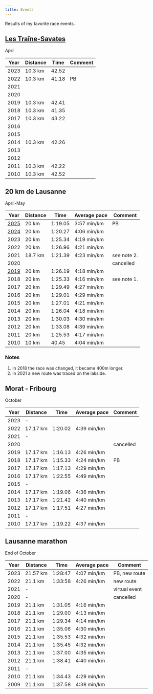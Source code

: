 ```yaml
---
title: Events
---
```


Results of my favorite race events.

## [Les Traîne-Savates](https://www.traine-savates.ch/)

April

| Year | Distance | Time    | Comment      |
| ---- | -------- | ------- | ------------ |
| 2023 | 10.3 km  | 42.52   |              |
| 2022 | 10.3 km  | 41.18   | PB           |
| 2021 |          |         |              |
| 2020 |          |         |              |
| 2019 | 10.3 km  | 42.41   |              |
| 2018 | 10.3 km  | 41.35   |              |
| 2017 | 10.3 km  | 43.22   |              |
| 2016 |          |         |              |
| 2015 |          |         |              |
| 2014 | 10.3 km  | 42.26   |              |
| 2013 |          |         |              |
| 2012 |          |         |              |
| 2011 | 10.3 km  | 42.22   |              |
| 2010 | 10.3 km  | 42.52   |              |

## 20 km de Lausanne

April-May

| Year             | Distance | Time   | Average pace | Comment        |
| ----             | -------- | ------- | ------------ | --------------- |
| [2025][20km2025] | 20 km    | 1:19.05 | 3:57 min/km  | PB              |
| [2024][20km2024] | 20 km    | 1:20.27 | 4:06 min/km  |                 |
| 2023             | 20 km    | 1:25.34 | 4:19 min/km  |                 |
| 2022             | 20 km    | 1:26.96 | 4:21 min/km  |                 |
| 2021             | 18.7 km  | 1:21.39 | 4:23 min/km  | see note 2.     |
| 2020             |          |         |              | cancelled       |
| [2019][20km2019] | 20 km    | 1:26.19 | 4:18 min/km  |                 |
| 2018             | 20 km    | 1:25.33 | 4:16 min/km  | see note 1.     |
| 2017             | 20 km    | 1:29.49 | 4:27 min/km  |                 |
| 2016             | 20 km    | 1:29.01 | 4:29 min/km  |                 |
| 2015             | 20 km    | 1:27.01 | 4:21 min/km  |                 |
| 2014             | 20 km    | 1:26.04 | 4:18 min/km  |                 |
| 2013             | 20 km    | 1:30.03 | 4:30 min/km  |                 |
| 2012             | 20 km    | 1:33.08 | 4:39 min/km  |                 |
| 2011             | 20 km    | 1:25.53 | 4:17 min/km  |                 |
| 2010             | 10 km    |   40.45 | 4:04 min/km  |                 |

### Notes

1. In 2018 the race was changed, it became 400m longer.
1. In 2021 a new route was traced on the lakside.


## Morat - Fribourg

October

| Year | Distance | Time    | Average pace | Comment         |
| ---- | -------- | ------- | ------------ | --------------- |
| 2023 | -        |         |              |                 |
| 2022 | 17.17 km | 1:20.02 | 4:39 min/km  |                 |
| 2021 | -        |         |              |                 |
| 2020 |          |         |              | cancelled       |
| 2019 | 17.17 km | 1:16.13 | 4:26 min/km  |                 |
| 2018 | 17.17 km | 1:15.33 | 4:24 min/km  | PB              |
| 2017 | 17.17 km | 1:17.13 | 4:29 min/km  |                 |
| 2016 | 17.17 km | 1:22.55 | 4:49 min/km  |                 |
| 2015 | -        |         |              |                 |
| 2014 | 17.17 km | 1:19.06 | 4:36 min/km  |                 |
| 2013 | 17.17 km | 1:21.42 | 4:40 min/km  |                 |
| 2012 | 17.17 km | 1:17.51 | 4:27 min/km  |                 |
| 2011 | -        |         |              |                 |
| 2010 | 17.17 km | 1:19.22 | 4:37 min/km  |                 |


## Lausanne marathon

End of October

| Year | Distance | Time    | Average pace | Comment         |
| ---- | -------- | ------- | ------------ | --------------- |
| 2023 | 21.57 km | 1:28:47 | 4:07 min/km  | PB, new route   |
| 2022 | 21.1 km  | 1:33:58 | 4:26 min/km  | new route       |
| 2021 | -        |         |              | virtual event   |
| 2020 | -        |         |              | cancelled       |
| 2019 | 21.1 km  | 1:31.05 | 4:16 min/km  |                 |
| 2018 | 21.1 km  | 1:29.00 | 4:13 min/km  |                 |
| 2017 | 21.1 km  | 1:29.34 | 4:14 min/km  |                 |
| 2016 | 21.1 km  | 1:35.06 | 4:30 min/km  |                 |
| 2015 | 21.1 km  | 1:35.53 | 4:32 min/km  |                 |
| 2014 | 21.1 km  | 1:35.45 | 4:32 min/km  |                 |
| 2013 | 21.1 km  | 1:37.00 | 4:35 min/km  |                 |
| 2012 | 21.1 km  | 1:38.41 | 4:40 min/km  |                 |
| 2011 | -        |         |              |                 |
| 2010 | 21.1 km  | 1:34.43 | 4:29 min/km  |                 |
| 2009 | 21.1 km  | 1:37.58 | 4:38 min/km  |                 |


[20km2019]: {filename}../posts/2019-05-05-20km-de-Lausanne-2019.md
[20km2024]: {filename}../posts/2024-04-28-20km-de-Lausanne-2024.md
[20km2025]: {filename}../posts/2025-05-04-20km-de-Lausanne-2025.md
